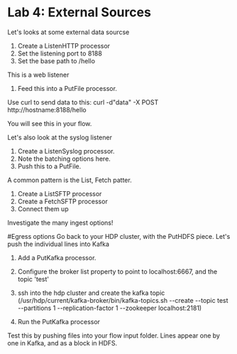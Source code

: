 # Lab 4: External Sources

Let's looks at some external data sourcse

1. Create a ListenHTTP processor
  1. Set the listening port to 8188
  1. Set the base path to /hello

This is a web listener

1. Feed this into a PutFile processor.

Use curl to send data to this:
curl -d"data" -X POST http://hostname:8188/hello

You will see this in your flow.

Let's also look at the syslog listener

1. Create a ListenSyslog processor.
  1. Note the batching options here.
1. Push this to a PutFile.

A common pattern is the List, Fetch patter.

1. Create a ListSFTP processor
1. Create a FetchSFTP processor
1. Connect them up

Investigate the many ingest options!

#Egress options
Go back to your HDP cluster, with the PutHDFS piece. Let's push the individual lines into Kafka
1. Add a PutKafka processor.
1. Configure the broker list property to point to localhost:6667, and the topic 'test'

1. ssh into the hdp cluster and create the kafka topic (/usr/hdp/current/kafka-broker/bin/kafka-topics.sh --create --topic test --partitions 1 --replication-factor 1 --zookeeper localhost:2181)
1. Run the PutKafka processor

Test this by pushing files into your flow input folder. Lines appear one by one in Kafka, and as a block in HDFS.
